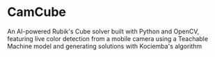 # CamCube
An AI-powered Rubik's Cube solver built with Python and OpenCV, featuring live color detection from a mobile camera using a Teachable Machine model and generating solutions with Kociemba's algorithm
